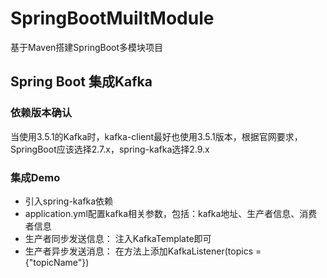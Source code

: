 # SpringBootMuiltModule
基于Maven搭建SpringBoot多模块项目

## Spring Boot 集成Kafka
### 依赖版本确认
当使用3.5.1的Kafka时，kafka-client最好也使用3.5.1版本，根据官网要求，SpringBoot应该选择2.7.x，spring-kafka选择2.9.x

### 集成Demo
- 引入spring-kafka依赖
- application.yml配置kafka相关参数，包括：kafka地址、生产者信息、消费者信息
- 生产者同步发送信息： 注入KafkaTemplate即可
- 生产者异步发送消息： 在方法上添加KafkaListener(topics = {"topicName"})


